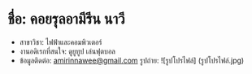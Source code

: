 # ชื่อ: คอยรุลอามีรีน นาวี
- สาขาวิชา: ไฟฟ้าและคอมพิวเตอร์
- งานอดิเรกที่สนใจ: ดูยูทูป เล่นฟุตบอล
- ข้อมูลติดต่อ: amirinnawee@gmail.com
รูปถ่าย: ![รูปโปรไฟล์] (รูปโปรไฟล์.jpg)